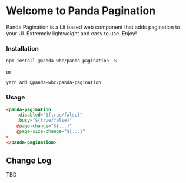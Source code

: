 # Welcome to Panda Pagination
Panda Pagination is a Lit based web component that adds pagination to your UI. Extremely lightweight and easy to use.
Enjoy!

### Installation
```npm install @panda-wbc/panda-pagination -S```

or 

```yarn add @panda-wbc/panda-pagination```

### Usage

```html
<panda-pagination
	.disabled="${true/false}"
	.busy="${true/false}"
	@page-change="${...}"
	@page-size-change="${...}"
>
</panda-pagination>
```

## Change Log

TBD